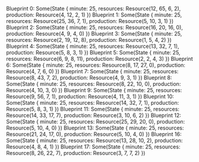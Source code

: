 Blueprint 0: Some(State { minute: 25, resources: Resource(12, 65, 6, 2), production: Resource(4, 12, 2, 1) })
Blueprint 1: Some(State { minute: 25, resources: Resource(25, 36, 7, 1), production: Resource(5, 10, 3, 1) })
Blueprint 2: Some(State { minute: 25, resources: Resource(16, 20, 16, 0), production: Resource(4, 9, 4, 0) })
Blueprint 3: Some(State { minute: 25, resources: Resource(2, 19, 12, 8), production: Resource(1, 5, 4, 2) })
Blueprint 4: Some(State { minute: 25, resources: Resource(13, 32, 7, 1), production: Resource(5, 8, 3, 1) })
Blueprint 5: Some(State { minute: 25, resources: Resource(6, 9, 8, 11), production: Resource(2, 2, 4, 3) })
Blueprint 6: Some(State { minute: 25, resources: Resource(8, 17, 27, 0), production: Resource(4, 7, 6, 0) })
Blueprint 7: Some(State { minute: 25, resources: Resource(8, 43, 7, 2), production: Resource(4, 9, 3, 1) })
Blueprint 8: Some(State { minute: 25, resources: Resource(8, 22, 10, 0), production: Resource(4, 10, 3, 0) })
Blueprint 9: Some(State { minute: 25, resources: Resource(9, 56, 7, 1), production: Resource(4, 11, 3, 1) })
Blueprint 10: Some(State { minute: 25, resources: Resource(14, 32, 7, 1), production: Resource(5, 8, 3, 1) })
Blueprint 11: Some(State { minute: 25, resources: Resource(14, 33, 17, 7), production: Resource(3, 10, 6, 2) })
Blueprint 12: Some(State { minute: 25, resources: Resource(25, 29, 20, 0), production: Resource(5, 10, 4, 0) })
Blueprint 13: Some(State { minute: 25, resources: Resource(21, 24, 17, 0), production: Resource(5, 10, 4, 0) })
Blueprint 16: Some(State { minute: 25, resources: Resource(13, 28, 10, 2), production: Resource(4, 8, 4, 1) })
Blueprint 17: Some(State { minute: 25, resources: Resource(8, 26, 22, 7), production: Resource(3, 7, 7, 2) })